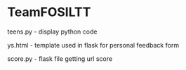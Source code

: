 # TeamFOSILTT

teens.py - display python code

ys.html - template used in flask for personal feedback form

score.py - flask file getting url score

